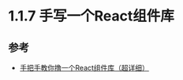 # 1.1.7 手写一个React组件库







## 参考
- [手把手教你撸一个React组件库（超详细）](https://segmentfault.com/a/1190000022650381)
